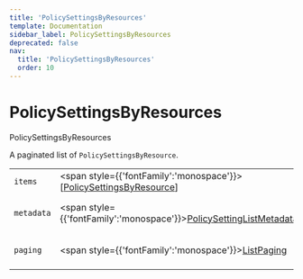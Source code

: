 ```yaml
---
title: 'PolicySettingsByResources'
template: Documentation
sidebar_label: PolicySettingsByResources
deprecated: false
nav:
  title: 'PolicySettingsByResources'
  order: 10
---
```


# PolicySettingsByResources

<div style={{'fontFamily':'monospace'}}><span style={{'fontSize':'1.5rem','fontWeight':500}}>PolicySettingsByResources</span></div>



A paginated list of `PolicySettingsByResource`.

| | | |
| -- | -- | -- |
| `items` | <span style={{'fontFamily':'monospace'}}>[<a href="/guardrails/docs/reference/graphql/object/PolicySettingsByResource">PolicySettingsByResource</a>]</span> | The `items` for this page of `PolicySettingsByResources`. |
| `metadata` | <span style={{'fontFamily':'monospace'}}><a href="/guardrails/docs/reference/graphql/object/PolicySettingListMetadata">PolicySettingListMetadata</a></span> | List metadata information for the instance of `PolicySettingsByResources`. |
| `paging` | <span style={{'fontFamily':'monospace'}}><a href="/guardrails/docs/reference/graphql/object/ListPaging">ListPaging</a></span> | The `paging` information for this page of `PolicySettingsByResources`. |